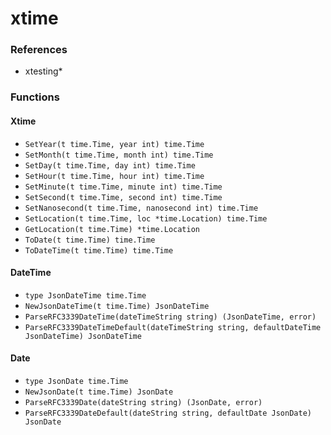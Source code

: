 # xtime

### References

+ xtesting*

### Functions

#### Xtime

+ `SetYear(t time.Time, year int) time.Time`
+ `SetMonth(t time.Time, month int) time.Time`
+ `SetDay(t time.Time, day int) time.Time`
+ `SetHour(t time.Time, hour int) time.Time`
+ `SetMinute(t time.Time, minute int) time.Time`
+ `SetSecond(t time.Time, second int) time.Time`
+ `SetNanosecond(t time.Time, nanosecond int) time.Time`
+ `SetLocation(t time.Time, loc *time.Location) time.Time`
+ `GetLocation(t time.Time) *time.Location`
+ `ToDate(t time.Time) time.Time`
+ `ToDateTime(t time.Time) time.Time`

#### DateTime

+ `type JsonDateTime time.Time`
+ `NewJsonDateTime(t time.Time) JsonDateTime`
+ `ParseRFC3339DateTime(dateTimeString string) (JsonDateTime, error)`
+ `ParseRFC3339DateTimeDefault(dateTimeString string, defaultDateTime JsonDateTime) JsonDateTime`

#### Date

+ `type JsonDate time.Time`
+ `NewJsonDate(t time.Time) JsonDate`
+ `ParseRFC3339Date(dateString string) (JsonDate, error)`
+ `ParseRFC3339DateDefault(dateString string, defaultDate JsonDate) JsonDate`
